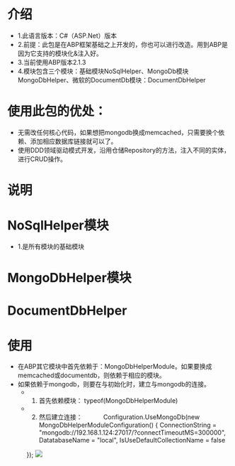 
# 介绍
- 1.此语言版本：C#（ASP.Net）版本
- 2.前提：此包是在ABP框架基础之上开发的，你也可以进行改造。用到ABP是因为它支持的模块化&注入好。
- 3.当前使用ABP版本2.1.3
- 4.模块包含三个模块：基础模块NoSqlHelper、MongoDb模块MongoDbHelper、微软的DocumentDb模块：DocumentDbHelper

# 使用此包的优处：
- 无需改任何核心代码，如果想把mongodb换成memcached，只需要换个依赖、添加相应数据库链接就可以了。
- 使用DDD领域驱动模式开发，沿用仓储Repository的方法，注入不同的实体，进行CRUD操作。

# 说明

# NoSqlHelper模块
- 1.是所有模块的基础模块

# MongoDbHelper模块

# DocumentDbHelper

# 使用
- 在ABP其它模块中首先依赖于：MongoDbHelperModule。如果要换成memcached或documentdb，则依赖于相应的模块。
- 如果依赖于mongodb，则要在与初始化时，建立与mongodb的连接。
  - 1. 首先依赖模块：
typeof(MongoDbHelperModule)
  - 2. 然后建立连接：
            Configuration.UseMongoDb(new MongoDbHelperModuleConfiguration()
            {
                ConnectionString = "mongodb://192.168.1.124:27017/?connectTimeoutMS=300000",
                DatatabaseName = "local",
                IsUseDefaultCollectionName = false
                
            });
![](http://alunchen-img.oss-cn-shenzhen.aliyuncs.com/github/NoSqlHelper/20180110102729.png)  
